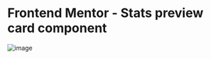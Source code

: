 # Frontend Mentor - Stats preview card component

![image](https://user-images.githubusercontent.com/84364767/124854712-23893500-df7e-11eb-9923-4a47d46651d1.png)


